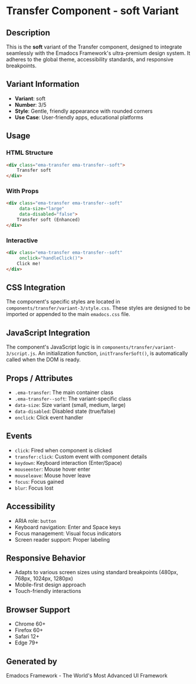 # Transfer Component - soft Variant

## Description
This is the **soft** variant of the Transfer component, designed to integrate seamlessly with the Emadocs Framework's ultra-premium design system. It adheres to the global theme, accessibility standards, and responsive breakpoints.

## Variant Information
- **Variant**: soft
- **Number**: 3/5
- **Style**: Gentle, friendly appearance with rounded corners
- **Use Case**: User-friendly apps, educational platforms

## Usage

### HTML Structure
```html
<div class="ema-transfer ema-transfer--soft">
    Transfer soft
</div>
```

### With Props
```html
<div class="ema-transfer ema-transfer--soft" 
     data-size="large" 
     data-disabled="false">
    Transfer soft (Enhanced)
</div>
```

### Interactive
```html
<div class="ema-transfer ema-transfer--soft" 
     onclick="handleClick()">
    Click me!
</div>
```

## CSS Integration
The component's specific styles are located in `components/transfer/variant-3/style.css`. These styles are designed to be imported or appended to the main `emadocs.css` file.

## JavaScript Integration
The component's JavaScript logic is in `components/transfer/variant-3/script.js`. An initialization function, `initTransferSoft()`, is automatically called when the DOM is ready.

## Props / Attributes
- `.ema-transfer`: The main container class
- `.ema-transfer--soft`: The variant-specific class
- `data-size`: Size variant (small, medium, large)
- `data-disabled`: Disabled state (true/false)
- `onclick`: Click event handler

## Events
- `click`: Fired when component is clicked
- `transfer:click`: Custom event with component details
- `keydown`: Keyboard interaction (Enter/Space)
- `mouseenter`: Mouse hover enter
- `mouseleave`: Mouse hover leave
- `focus`: Focus gained
- `blur`: Focus lost

## Accessibility
- ARIA role: `button`
- Keyboard navigation: Enter and Space keys
- Focus management: Visual focus indicators
- Screen reader support: Proper labeling

## Responsive Behavior
- Adapts to various screen sizes using standard breakpoints (480px, 768px, 1024px, 1280px)
- Mobile-first design approach
- Touch-friendly interactions

## Browser Support
- Chrome 60+
- Firefox 60+
- Safari 12+
- Edge 79+

## Generated by
Emadocs Framework - The World's Most Advanced UI Framework

